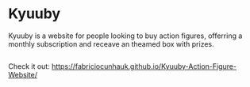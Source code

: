 # Kyuuby

 Kyuuby is a website for people looking to buy action figures, offerring a monthly subscription and receave an theamed box with prizes.
 
 <img href="./images/kyuubi update 07-11-2020.PNG">
 
Check it out: https://fabriciocunhauk.github.io/Kyuuby-Action-Figure-Website/
